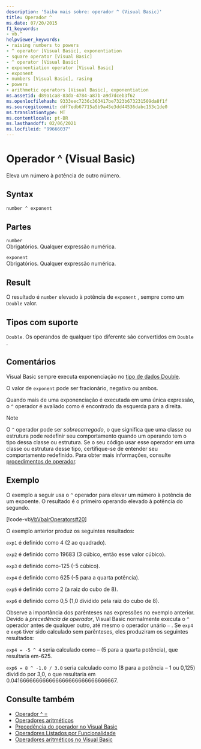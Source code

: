 ```yaml
---
description: 'Saiba mais sobre: operador ^ (Visual Basic)'
title: Operador ^
ms.date: 07/20/2015
f1_keywords:
- vb.^
helpviewer_keywords:
- raising numbers to powers
- ^ operator [Visual Basic], exponentiation
- square operator [Visual Basic]
- ^ operator [Visual Basic]
- exponentiation operator [Visual Basic]
- exponent
- numbers [Visual Basic], rasing
- powers
- arithmetic operators [Visual Basic], exponentiation
ms.assetid: d89a1ca8-83da-4784-a87b-a9d7dceb3f62
ms.openlocfilehash: 9333eec7236c363417be7323b673231509da8f1f
ms.sourcegitcommit: ddf7edb67715a5b9a45e3dd44536dabc153c1de0
ms.translationtype: MT
ms.contentlocale: pt-BR
ms.lasthandoff: 02/06/2021
ms.locfileid: "99666037"
---
```

# <a name="-operator-visual-basic"></a>Operador ^ (Visual Basic)

Eleva um número à potência de outro número.

## <a name="syntax"></a>Syntax

```vb
number ^ exponent
```

## <a name="parts"></a>Partes

`number`\
Obrigatórios. Qualquer expressão numérica.

`exponent`\
Obrigatórios. Qualquer expressão numérica.

## <a name="result"></a>Result

O resultado é `number` elevado à potência de `exponent` , sempre como um `Double` valor.

## <a name="supported-types"></a>Tipos com suporte

`Double`. Os operandos de qualquer tipo diferente são convertidos em `Double` .

## <a name="remarks"></a>Comentários

Visual Basic sempre executa exponenciação no [tipo de dados Double](../data-types/double-data-type.md).

O valor de `exponent` pode ser fracionário, negativo ou ambos.

Quando mais de uma exponenciação é executada em uma única expressão, o `^` operador é avaliado como é encontrado da esquerda para a direita.

> [!NOTE]
> O `^` operador pode ser *sobrecarregado*, o que significa que uma classe ou estrutura pode redefinir seu comportamento quando um operando tem o tipo dessa classe ou estrutura. Se o seu código usar esse operador em uma classe ou estrutura desse tipo, certifique-se de entender seu comportamento redefinido. Para obter mais informações, consulte [procedimentos de operador](../../programming-guide/language-features/procedures/operator-procedures.md).

## <a name="example"></a>Exemplo

O exemplo a seguir usa o `^` operador para elevar um número à potência de um expoente. O resultado é o primeiro operando elevado à potência do segundo.

[!code-vb[VbVbalrOperators#20](~/samples/snippets/visualbasic/VS_Snippets_VBCSharp/VbVbalrOperators/VB/Class1.vb#20)]

O exemplo anterior produz os seguintes resultados:

`exp1` é definido como 4 (2 ao quadrado).

`exp2` é definido como 19683 (3 cúbico, então esse valor cúbico).

`exp3` é definido como-125 (-5 cúbico).

`exp4` é definido como 625 (-5 para a quarta potência).

`exp5` é definido como 2 (a raiz do cubo de 8).

`exp6` é definido como 0,5 (1,0 dividido pela raiz do cubo de 8).

Observe a importância dos parênteses nas expressões no exemplo anterior. Devido à *precedência de operador*, Visual Basic normalmente executa o `^` operador antes de qualquer outro, até mesmo o operador unário `–` . Se `exp4` e `exp6` tiver sido calculado sem parênteses, eles produziram os seguintes resultados:

`exp4 = -5 ^ 4` seria calculado como – (5 para a quarta potência), que resultaria em-625.

`exp6 = 8 ^ -1.0 / 3.0` seria calculado como (8 para a potência – 1 ou 0,125) dividido por 3,0, o que resultaria em 0.041666666666666666666666666666667.

## <a name="see-also"></a>Consulte também

- [Operador ^ =](exponentiation-assignment-operator.md)
- [Operadores aritméticos](arithmetic-operators.md)
- [Precedência do operador no Visual Basic](operator-precedence.md)
- [Operadores Listados por Funcionalidade](operators-listed-by-functionality.md)
- [Operadores aritméticos no Visual Basic](../../programming-guide/language-features/operators-and-expressions/arithmetic-operators.md)
